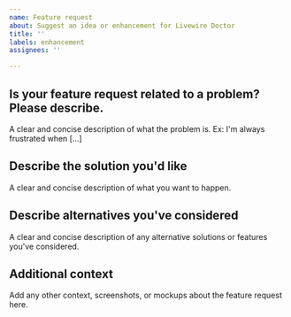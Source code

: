```yaml
---
name: Feature request
about: Suggest an idea or enhancement for Livewire Doctor
title: ''
labels: enhancement
assignees: ''

---
```


## Is your feature request related to a problem? Please describe.
A clear and concise description of what the problem is. Ex: I'm always frustrated when [...]

## Describe the solution you'd like
A clear and concise description of what you want to happen.

## Describe alternatives you've considered
A clear and concise description of any alternative solutions or features you've considered.

## Additional context
Add any other context, screenshots, or mockups about the feature request here.
